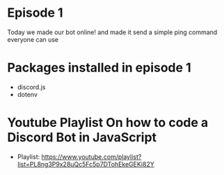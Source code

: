 # Episode 1
Today we made our bot online! and made it send a simple ping command everyone can use

# Packages installed in episode 1
- discord.js
- dotenv

# Youtube Playlist On how to code a Discord Bot in JavaScript
- Playlist: https://www.youtube.com/playlist?list=PL8ng3P9x28uQc5Fc5p7DTohEkeGEKi82Y
